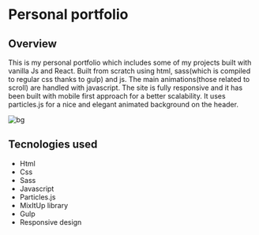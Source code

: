 # Personal portfolio

## Overview
This is my personal portfolio which includes some of my projects built with vanilla Js and React. Built from scratch using html, sass(which is compiled to regular css thanks to gulp) and js. The main animations(those related to scroll) are handled with javascript. The site is fully responsive and it has been built with mobile first approach for a better scalability. It uses particles.js for a nice and elegant animated background on the header.


![bg](https://user-images.githubusercontent.com/36966354/49688186-89835680-fb0e-11e8-8673-c02fd48c6904.gif)

## Tecnologies used

* Html
* Css
* Sass
* Javascript
* Particles.js
* MixItUp library
* Gulp
* Responsive design

